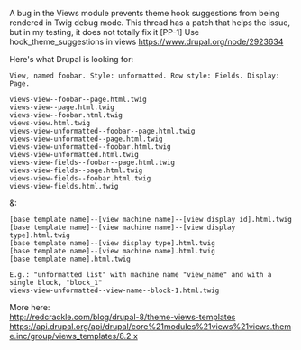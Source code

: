 A bug in the Views module prevents theme hook suggestions from being rendered in Twig debug mode. This thread has a patch that helps the issue, but in my testing, it does not totally fix it
[PP-1] Use hook_theme_suggestions in views
https://www.drupal.org/node/2923634

Here's what Drupal is looking for:
```
View, named foobar. Style: unformatted. Row style: Fields. Display: Page.

views-view--foobar--page.html.twig
views-view--page.html.twig
views-view--foobar.html.twig
views-view.html.twig
views-view-unformatted--foobar--page.html.twig
views-view-unformatted--page.html.twig
views-view-unformatted--foobar.html.twig
views-view-unformatted.html.twig
views-view-fields--foobar--page.html.twig
views-view-fields--page.html.twig
views-view-fields--foobar.html.twig
views-view-fields.html.twig
```
&:
```
[base template name]--[view machine name]--[view display id].html.twig
[base template name]--[view machine name]--[view display type].html.twig
[base template name]--[view display type].html.twig
[base template name]--[view machine name].html.twig
[base template name].html.twig

E.g.: "unformatted list" with machine name "view_name" and with a single block, "block_1"
views-view-unformatted--view-name--block-1.html.twig
```
More here: <br />
http://redcrackle.com/blog/drupal-8/theme-views-templates<br />
https://api.drupal.org/api/drupal/core%21modules%21views%21views.theme.inc/group/views_templates/8.2.x
